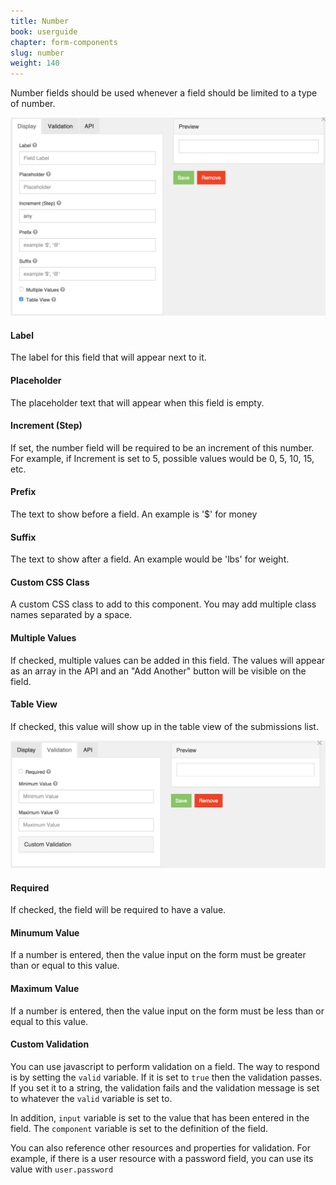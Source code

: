 ```yaml
---
title: Number
book: userguide
chapter: form-components
slug: number
weight: 140
---
```


Number fields should be used whenever a field should be limited to a type of number.

![](/assets/img/number-display.png)

#### Label

The label for this field that will appear next to it.

#### Placeholder

The placeholder text that will appear when this field is empty.

#### Increment (Step)

If set, the number field will be required to be an increment of this number. For example, if Increment is set to 5, possible values would be 0, 5, 10, 15, etc.

#### Prefix

The text to show before a field. An example is '$' for money

#### Suffix

The text to show after a field. An example would be 'lbs' for weight.

#### Custom CSS Class

A custom CSS class to add to this component. You may add multiple class names separated by a space.

#### Multiple Values

If checked, multiple values can be added in this field. The values will appear as an array in the API and an "Add Another" button will be visible on the field.

#### Table View

If checked, this value will show up in the table view of the submissions list.

![](/assets/img/number-validation.png)

#### Required

If checked, the field will be required to have a value.

#### Minumum Value

If a number is entered, then the value input on the form must be greater than or equal to this value.

#### Maximum Value

If a number is entered, then the value input on the form must be less than or equal to this value.

#### Custom Validation

You can use javascript to perform validation on a field. The way to respond is by setting the `valid` variable. If it is set to `true` then the validation passes. If you set it to a string, the validation fails and the validation message is set to whatever the `valid` variable is set to.


In addition, `input` variable is set to the value that has been entered in the field. The `component` variable is set to the definition of the field.


You can also reference other resources and properties for validation. For example, if there is a user resource with a password field, you can use its value with `user.password`

